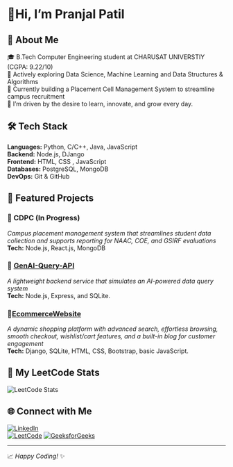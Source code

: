   <h1>👋Hi, I’m Pranjal Patil</h1>

## 💫 About Me

🎓 B.Tech Computer Engineering student at CHARUSAT UNIVERSTIY (CGPA: 9.22/10)    
🧠 Actively exploring Data Science, Machine Learning and Data Structures & Algorithms    
🚀 Currently building a Placement Cell Management System to streamline campus recruitment    
🌱 I’m driven by the desire to learn, innovate, and grow every day.    



## 🛠 Tech Stack

**Languages:**  Python, C/C++, Java, JavaScript  
**Backend:** Node.js, DJango   
**Frontend:** HTML, CSS , JavaScript  
**Databases:** PostgreSQL, MongoDB     
**DevOps:**  Git & GitHub   


## 🌟 Featured Projects

### 🔹 CDPC (In Progress)
_Campus placement management system that streamlines student data collection and supports reporting for NAAC, COE, and GSIRF evaluations_   
**Tech:** Node.js, React.js, MongoDB

### 🔹 [GenAI-Query-API](https://github.com/pranjalpatil22/GenAI-Query-API)
_A lightweight backend service that simulates an AI-powered data query system_  
**Tech:** Node.js, Express, and SQLite.

### 🔹[EcommerceWebsite](https://github.com/pranjalpatil22/EcommerceWebsite)
_A dynamic shopping platform with advanced search, effortless browsing, smooth checkout, wishlist/cart features, and a built-in blog for customer engagement_  
**Tech:** Django, SQLite, HTML, CSS, Bootstrap, basic JavaScript.

## 🧮 My LeetCode Stats

![LeetCode Stats](https://leetcard.jacoblin.cool/pranjal_patil)




## 🌐 Connect with Me

[![LinkedIn](https://img.shields.io/badge/LinkedIn-blue?style=flat&logo=linkedin)](https://www.linkedin.com/in/pranjal-patil-851111285/)  
[![LeetCode](https://img.shields.io/badge/LeetCode-orange?style=flat&logo=leetcode)](https://leetcode.com/u/pranjal_patil/)
[![GeeksforGeeks](https://img.shields.io/badge/GeeksforGeeks-darkgreen?style=flat&logo=geeksforgeeks&logoColor=white)](https://www.geeksforgeeks.org/user/pranjalp08c1/)


---

📈 _Happy Coding!_ ✨

<!---
pranjalpatil22/pranjalpatil22 is a ✨ special ✨ repository because its `README.md` (this file) appears on your GitHub profile.
You can click the Preview link to take a look at your changes.
--->
